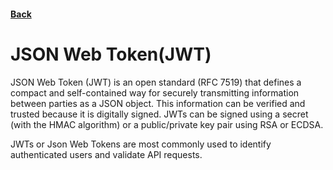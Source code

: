 #### [Back](./README.md)

# JSON Web Token(JWT)
JSON Web Token (JWT) is an open standard (RFC 7519) that defines a compact and self-contained way for securely transmitting information between parties as a JSON object. This information can be verified and trusted because it is digitally signed. JWTs can be signed using a secret (with the HMAC algorithm) or a public/private key pair using RSA or ECDSA.

JWTs or Json Web Tokens are most commonly used to identify authenticated users and validate API requests. 